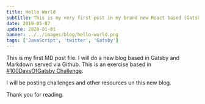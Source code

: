 ```yaml
---
title: Hello World
subtitle: This is my very first post in my brand new React based (Gatsby) blog!
date: 2019-05-07
update: 2020-01-01
banner: ../../images/blog/hello-world.png
tags: ['JavaScript', 'twitter', 'Gatsby']
---
```


This is my first MD post file. I will do a new blog based in Gatsby and Markdown served via Github.
This is an exercise based in [#100DaysOfGatsby Challenge](https://twitter.com/hashtag/100DaysOfGatsby "100 Days of Gatsby Challenge").

I will be posting challenges and other resources un this new blog.

Thank you for reading.
